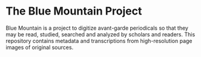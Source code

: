 The Blue Mountain Project
=========================

Blue Mountain is a project to digitize avant-garde periodicals so that they may be read, studied, searched and analyzed by scholars and readers.  This repository contains metadata and transcriptions from high-resolution page images of original sources.
